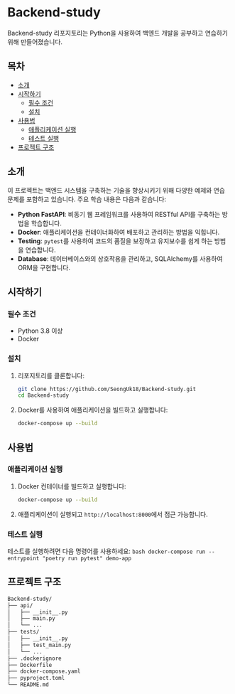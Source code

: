 # Backend-study

Backend-study 리포지토리는 Python을 사용하여 백엔드 개발을 공부하고 연습하기 위해 만들어졌습니다.

## 목차
- [소개](#소개)
- [시작하기](#시작하기)
  - [필수 조건](#필수-조건)
  - [설치](#설치)
- [사용법](#사용법)
  - [애플리케이션 실행](#애플리케이션-실행)
  - [테스트 실행](#테스트-실행)
- [프로젝트 구조](#프로젝트-구조)

## 소개
이 프로젝트는 백엔드 시스템을 구축하는 기술을 향상시키기 위해 다양한 예제와 연습 문제를 포함하고 있습니다. 주요 학습 내용은 다음과 같습니다:

- **Python FastAPI**: 비동기 웹 프레임워크를 사용하여 RESTful API를 구축하는 방법을 학습합니다.
- **Docker**: 애플리케이션을 컨테이너화하여 배포하고 관리하는 방법을 익힙니다.
- **Testing**: `pytest`를 사용하여 코드의 품질을 보장하고 유지보수를 쉽게 하는 방법을 연습합니다.
- **Database**: 데이터베이스와의 상호작용을 관리하고, SQLAlchemy를 사용하여 ORM을 구현합니다.

## 시작하기

### 필수 조건
- Python 3.8 이상
- Docker

### 설치
1. 리포지토리를 클론합니다:
    ```bash
    git clone https://github.com/SeongUk18/Backend-study.git
    cd Backend-study
    ```
2. Docker를 사용하여 애플리케이션을 빌드하고 실행합니다:
    ```bash
    docker-compose up --build
    ```

## 사용법

### 애플리케이션 실행
1. Docker 컨테이너를 빌드하고 실행합니다:
    ```bash
    docker-compose up --build
    ```
2. 애플리케이션이 실행되고 `http://localhost:8000`에서 접근 가능합니다.

### 테스트 실행
테스트를 실행하려면 다음 명령어를 사용하세요:
    ```bash
    docker-compose run --entrypoint "poetry run pytest" demo-app
    ```

## 프로젝트 구조
```markdown
Backend-study/
├── api/
│   ├── __init__.py
│   ├── main.py
│   └── ...
├── tests/
│   ├── __init__.py
│   ├── test_main.py
│   └── ...
├── .dockerignore
├── Dockerfile
├── docker-compose.yaml
├── pyproject.toml
└── README.md

